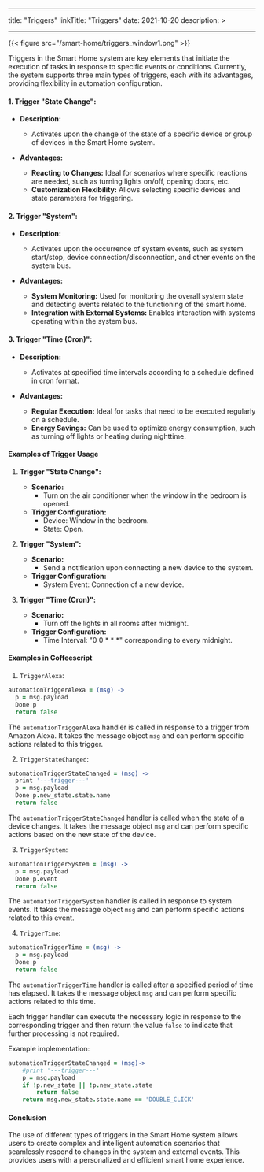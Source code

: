 
---
title: "Triggers"
linkTitle: "Triggers"
date: 2021-10-20
description: >
  
---

{{< figure src="/smart-home/triggers_window1.png" >}}

Triggers in the Smart Home system are key elements that initiate the execution of tasks in response to specific events or conditions. Currently, the system supports three main types of triggers, each with its advantages, providing flexibility in automation configuration.

#### 1. **Trigger "State Change":**

- **Description:**
    - Activates upon the change of the state of a specific device or group of devices in the Smart Home system.

- **Advantages:**
    - **Reacting to Changes:** Ideal for scenarios where specific reactions are needed, such as turning lights on/off, opening doors, etc.
    - **Customization Flexibility:** Allows selecting specific devices and state parameters for triggering.

#### 2. **Trigger "System":**

- **Description:**
    - Activates upon the occurrence of system events, such as system start/stop, device connection/disconnection, and other events on the system bus.

- **Advantages:**
    - **System Monitoring:** Used for monitoring the overall system state and detecting events related to the functioning of the smart home.
    - **Integration with External Systems:** Enables interaction with systems operating within the system bus.

#### 3. **Trigger "Time (Cron)":**

- **Description:**
    - Activates at specified time intervals according to a schedule defined in cron format.

- **Advantages:**
    - **Regular Execution:** Ideal for tasks that need to be executed regularly on a schedule.
    - **Energy Savings:** Can be used to optimize energy consumption, such as turning off lights or heating during nighttime.

#### Examples of Trigger Usage

1. **Trigger "State Change":**
    - **Scenario:**
        - Turn on the air conditioner when the window in the bedroom is opened.
    - **Trigger Configuration:**
        - Device: Window in the bedroom.
        - State: Open.

2. **Trigger "System":**
    - **Scenario:**
        - Send a notification upon connecting a new device to the system.
    - **Trigger Configuration:**
        - System Event: Connection of a new device.

3. **Trigger "Time (Cron)":**
    - **Scenario:**
        - Turn off the lights in all rooms after midnight.
    - **Trigger Configuration:**
        - Time Interval: "0 0 * * *" corresponding to every midnight.

#### Examples in Coffeescript

1. `TriggerAlexa`:
```coffeescript
automationTriggerAlexa = (msg) ->
  p = msg.payload
  Done p
  return false
```
The `automationTriggerAlexa` handler is called in response to a trigger from Amazon Alexa. It takes the message object `msg` and can perform specific actions related to this trigger.

2. `TriggerStateChanged`:
```coffeescript
automationTriggerStateChanged = (msg) ->
  print '---trigger---'
  p = msg.payload
  Done p.new_state.state.name
  return false
```
The `automationTriggerStateChanged` handler is called when the state of a device changes. It takes the message object
`msg` and can perform specific actions based on the new state of the device.

3. `TriggerSystem`:
```coffeescript
automationTriggerSystem = (msg) ->
  p = msg.payload
  Done p.event
  return false
```
The `automationTriggerSystem` handler is called in response to system events. It takes the message object `msg` and can perform specific actions related to this event.

4. `TriggerTime`:
```coffeescript
automationTriggerTime = (msg) ->
  p = msg.payload
  Done p
  return false
```
The `automationTriggerTime` handler is called after a specified period of time has elapsed. It takes the message object `msg` and can perform specific actions related to this time.

Each trigger handler can execute the necessary logic in response to the corresponding trigger and then return the value `false` to indicate that further processing is not required.

Example implementation:

```coffeescript
automationTriggerStateChanged = (msg)->
    #print '---trigger---'
    p = msg.payload
    if !p.new_state || !p.new_state.state
        return false
    return msg.new_state.state.name == 'DOUBLE_CLICK'
```

#### Conclusion

The use of different types of triggers in the Smart Home system allows users to create complex and intelligent automation scenarios that seamlessly respond to changes in the system and external events. This provides users with a personalized and efficient smart home experience.

